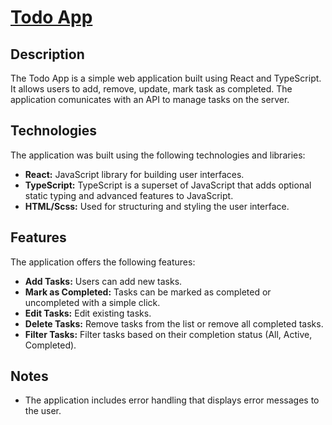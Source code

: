 # [Todo App](https://kuzgan.github.io/todo-app-project/) 

## Description
The Todo App is a simple web application built using React and TypeScript. It allows users to add, remove, update, mark task as completed. The application comunicates with an API to manage tasks on the server.

## Technologies
The application was built using the following technologies and libraries:

- **React:** JavaScript library for building user interfaces.
- **TypeScript:** TypeScript is a superset of JavaScript that adds optional static typing and advanced features to JavaScript.
- **HTML/Scss:** Used for structuring and styling the user interface.

## Features
The application offers the following features:

- **Add Tasks:** Users can add new tasks.
- **Mark as Completed:** Tasks can be marked as completed or uncompleted with a simple click.
- **Edit Tasks:** Edit existing tasks.
- **Delete Tasks:** Remove tasks from the list or remove all completed tasks.
- **Filter Tasks:** Filter tasks based on their completion status (All, Active, Completed).

## Notes
- The application includes error handling that displays error messages to the user.
